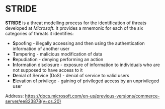 # STRIDE

**STRIDE** is a threat modelling process for the identification of threats developed at _Microsoft_.
It provides a mnemonic for each of the six categories of threats it identifies:

- **S**poofing - illegally accessing and then using the authentication information of another user
- **T**ampering - malicious modification of data
- **R**epudiation - denying performing an action
- **I**nformation disclosure - exposure of information to individuals who are not supposed to have access to it
- **D**enial of Service (DoS) - denial of service to valid users
- **E**levation of privilege - gaining of privileged access by an unprivileged user

Address: https://docs.microsoft.com/en-us/previous-versions/commerce-server/ee823878(v=cs.20)
